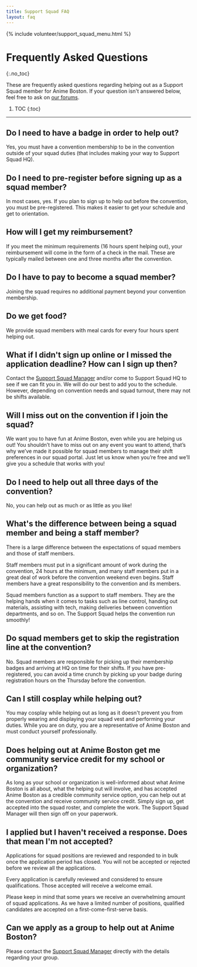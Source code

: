 ```yaml
---
title: Support Squad FAQ
layout: faq
---
```

{% include volunteer/support_squad_menu.html %}

# Frequently Asked Questions
{:.no_toc}

These are frequently asked questions regarding helping out as a Support Squad member for Anime Boston. If your question isn't answered below, feel free to ask on [our forums](https://forums.animeboston.com/viewtopic.php?f=2&t=17763).

1. TOC
{:toc}

---

## Do I need to have a badge in order to help out?
Yes, you must have a convention membership to be in the convention outside of your squad duties (that includes making your way to Support Squad HQ).

## Do I need to pre-register before signing up as a squad member?
In most cases, yes. If you plan to sign up to help out before the convention, you must be pre-registered. This makes it easier to get your schedule and get to orientation.

## How will I get my reimbursement?
If you meet the minimum requirements (16 hours spent helping out), your reimbursement will come in the form of a check in the mail. These are typically mailed between one and three months after the convention.

## Do I have to pay to become a squad member?
Joining the squad requires no additional payment beyond your convention membership.

## Do we get food?
We provide squad members with meal cards for every four hours spent helping out.

## What if I didn't sign up online or I missed the application deadline? How can I sign up then?
Contact the [Support Squad Manager](/coninfo/contact/37) and/or come to Support Squad HQ to see if we can fit you in. We will do our best to add you to the schedule. However, depending on convention needs and squad turnout, there may not be shifts available.

## Will I miss out on the convention if I join the squad?
We want you to have fun at Anime Boston, even while you are helping us out! You shouldn’t have to miss out on any event you want to attend, that’s why we’ve made it possible for squad members to manage their shift preferences in our squad portal. Just let us know when you’re free and we’ll give you a schedule that works with you!

## Do I need to help out all three days of the convention?
No, you can help out as much or as little as you like!

## What's the difference between being a squad member and being a staff member?
There is a large difference between the expectations of squad members and those of staff members.

Staff members must put in a significant amount of work during the convention, 24 hours at the minimum, and many staff members put in a great deal of work before the convention weekend even begins. Staff members have a great responsibility to the convention and its members.

Squad members function as a support to staff members. They are the helping hands when it comes to tasks such as line control, handing out materials, assisting with tech, making deliveries between convention departments, and so on. The Support Squad helps the convention run smoothly!

## Do squad members get to skip the registration line at the convention?
No. Squad members are responsible for picking up their membership badges and arriving at HQ on time for their shifts. If you have pre-registered, you can avoid a time crunch by picking up your badge during registration hours on the Thursday before the convention.

## Can I still cosplay while helping out?
You may cosplay while helping out as long as it doesn't prevent you from properly wearing and displaying your squad vest and performing your duties. While you are on duty, you are a representative of Anime Boston and must conduct yourself professionally.

## Does helping out at Anime Boston get me community service credit for my school or organization?
As long as your school or organization is well-informed about what Anime Boston is all about, what the helping out will involve, and has accepted Anime Boston as a credible community service option, you can help out at the convention and receive community service credit. Simply sign up, get accepted into the squad roster, and complete the work. The Support Squad Manager will then sign off on your paperwork.

## I applied but I haven't received a response. Does that mean I'm not accepted?
Applications for squad positions are reviewed and responded to in bulk once the application period has closed. You will not be accepted or rejected before we review all the applications.

Every application is carefully reviewed and considered to ensure qualifications. Those accepted will receive a welcome email.

Please keep in mind that some years we receive an overwhelming amount of squad applications. As we have a limited number of positions, qualified candidates are accepted on a first-come-first-serve basis.

## Can we apply as a group to help out at Anime Boston?
Please contact the [Support Squad Manager](/coninfo/contact/37) directly with the details regarding your group.
